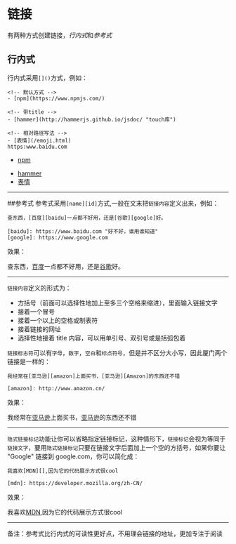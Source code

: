 # 链接
有两种方式创建链接，*行内式*和*参考式*

## 行内式
行内式采用`[]()`方式，例如：
```
<!-- 默认方式 -->
- [npm](https://www.npmjs.com/)

<!-- 带title -->
- [hammer](http://hammerjs.github.io/jsdoc/ "touch库")

<!-- 相对路径写法 -->
- [表情](/emoji.html)
https:www.baidu.com
```
- [npm](https://www.npmjs.com/)
<!-- 带title -->
- [hammer](http://hammerjs.github.io/jsdoc/ "touch库")
- [表情](/emoji.html)
***********

##参考式
参考式采用`[name][id]`方式,一般在文末把`链接内容`定义出来，例如：
```
查东西，[百度][baidu]一点都不好用，还是[谷歌][google]好。

[baidu]: https://www.baidu.com "好不好，谁用谁知道"
[google]: https://www.google.com 
```
效果：

查东西，[百度][baidu]一点都不好用，还是[谷歌][google]好。

[baidu]: https://www.baidu.com "好不好，谁用谁知道"
[google]: https://www.google.com
***********
`链接内容`定义的形式为：

- 方括号（前面可以选择性地加上至多三个空格来缩进），里面输入链接文字
- 接着一个冒号
- 接着一个以上的空格或制表符
- 接着链接的网址
- 选择性地接着 title 内容，可以用单引号、双引号或是括弧包着

`链接标志符`可以有`字母`，`数字`，`空白`和`标点符号`，但是并不区分大小写，因此厦门两个链接是一样的：
```
我经常在[亚马逊][amazon]上面买书，[亚马逊][Amazon]的东西还不错

[amazon]: http://www.amazon.cn/
```
效果：

我经常在[亚马逊][amazon]上面买书，[亚马逊][Amazon]的东西还不错

[amazon]: http://www.amazon.cn/
***********

`隐式链接标记`功能让你可以省略指定链接标记，这种情形下，`链接标记`会视为等同于`链接文字`，要用`隐式链接标记`只要在链接文字后面加上一个空的方括号，如果你要让 "Google" 链接到 google.com，你可以简化成：
```
我喜欢[MDN][],因为它的代码展示方式很cool

[mdn]: https://developer.mozilla.org/zh-CN/
```
效果：

我喜欢[MDN][],因为它的代码展示方式很cool

[mdn]: https://developer.mozilla.org/zh-CN/
***********

备注：参考式比行内式的可读性更好点，不用理会链接的地址，更加专注于阅读

